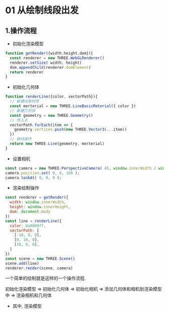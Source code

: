 # 01 从绘制线段出发

## 1.操作流程
  * 初始化渲染模型
```js
function getRender({width,height,dom}){
  const renderer = new THREE.WebGLRenderer()
  renderer.setSize( width, height)
  dom.appendChild(renderer.domElement)
  return renderer
}

```

* 初始化几何体

```js
function renderLine({color, vectorPath}){
  // 新建线条材质
  const merterial = new THREE.LineBasicMaterial({ color })
  // 新建几何体
  const geometry = new THREE.Geometry()
  // 传入点
  vectorPath.forEach(item => {
    geometry.vertices.push(new THREE.Vector3(...item))
  })
  // 画线操作
  return new THREE.Line(geometry, merterial)
}

```

* 设置相机

```js
const camera = new THREE.PerspectiveCamera( 45, window.innerWidth / window.innerHeight, 1, 500 );
camera.position.set( 0, 0, 100 );
camera.lookAt( 0, 0, 0 );
```

* 渲染绘制操作

```js
const renderer = getRender({
  width: window.innerWidth,
  height: window.innerHeight,
  dom: document.body
})
const line = renderLine({
  color: 0x0000ff,
  vectorPath: [
    [-10, 0, 0],
    [0, 10, 0],
    [10, 0, 0],
  ]
})
const scene = new THREE.Scene()
scene.add(line)
renderer.render(scene, camera)
```

一个简单的绘制就是这样的一个操作流程.

初始化渲染模型 => 初始化几何体 => 初始化相机 => 添加几何体和相机到渲染模型中 => 渲染相机和几何体

* 其中, 渲染模型




